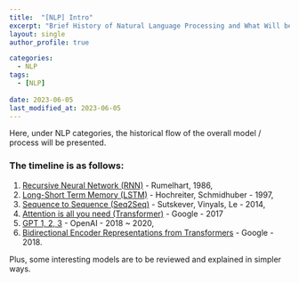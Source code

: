 ```yaml
---
title:  "[NLP] Intro"
excerpt: "Brief History of Natural Language Processing and What Will be Presented Here"
layout: single
author_profile: true

categories:
  - NLP
tags:
  - [NLP]
 
date: 2023-06-05
last_modified_at: 2023-06-05
---
```


Here, under NLP categories, the historical flow of the overall model / process will be presented.

<h3>The timeline is as follows:</h3>

1. <u>Recursive Neural Network (RNN)</u> - Rumelhart, 1986,
2. <u>Long-Short Term Memory (LSTM)</u> - Hochreiter, Schmidhuber - 1997,
3. <u>Sequence to Sequence (Seq2Seq)</u> - Sutskever, Vinyals, Le - 2014,
4. <u>Attention is all you need (Transformer)</u> - Google - 2017
5. <u>GPT 1, 2, 3</u> - OpenAI - 2018 ~ 2020,
6. <u>Bidirectional Encoder Representations from Transformers</u> - Google - 2018.

Plus, some interesting models are to be reviewed and explained in simpler ways.